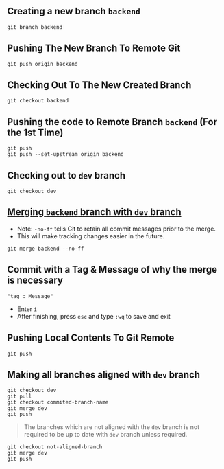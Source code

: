 ## Creating a new branch `backend`

```
git branch backend
```

## Pushing The New Branch To Remote Git

```
git push origin backend
```

## Checking Out To The New Created Branch

```
git checkout backend
```

## Pushing the code to Remote Branch `backend` (For the 1st Time)

```
git push
git push --set-upstream origin backend
```

## Checking out to `dev` branch

```
git checkout dev
```

## <ins>Merging `backend` branch with `dev` branch</ins>

- Note: `-no-ff` tells Git to retain all commit messages prior to the merge.
- This will make tracking changes easier in the future.

```
git merge backend --no-ff
```

## Commit with a Tag & Message of why the merge is necessary

```
"tag : Message"
```

- Enter `i`
- After finishing, press `esc` and type `:wq` to save and exit

## Pushing Local Contents To Git Remote

```
git push
```

## Making all branches aligned with `dev` branch

```
git checkout dev
git pull
git checkout commited-branch-name
git merge dev
git push
```

> The branches which are not aligned with the `dev` branch is not required to be up to date with `dev` branch unless required.

```
git checkout not-aligned-branch
git merge dev
git push
```
